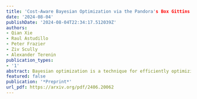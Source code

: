 ```yaml
---
title: 'Cost-Aware Bayesian Optimization via the Pandora's Box Gittins Index'
date: '2024-08-04'
publishDate: '2024-08-04T22:34:17.512039Z'
authors:
- Qian Xie
- Raul Astudillo
- Peter Frazier
- Ziv Scully
- Alexander Terenin
publication_types:
- '1'
abstract: Bayesian optimization is a technique for efficiently optimizing unknown functions in a black-box manner. To handle practical settings where gathering data requires use of finite resources, it is desirable to explicitly incorporate function evaluation costs into Bayesian optimization policies. To understand how to do so, we develop a previously-unexplored connection between cost-aware Bayesian optimization and the Pandora's Box problem, a decision problem from economics. The Pandora's Box problem admits a Bayesian-optimal solution based on an expression called the Gittins index, which can be reinterpreted as an acquisition function. We study the use of this acquisition function for cost-aware Bayesian optimization, and demonstrate empirically that it performs well, particularly in medium-high dimensions. We further show that this performance carries over to classical Bayesian optimization without explicit evaluation costs. Our work constitutes a first step towards integrating techniques from Gittins index theory into Bayesian optimization.
featured: false
publication: '*Preprint*'
url_pdf: https://arxiv.org/pdf/2406.20062
---
```


